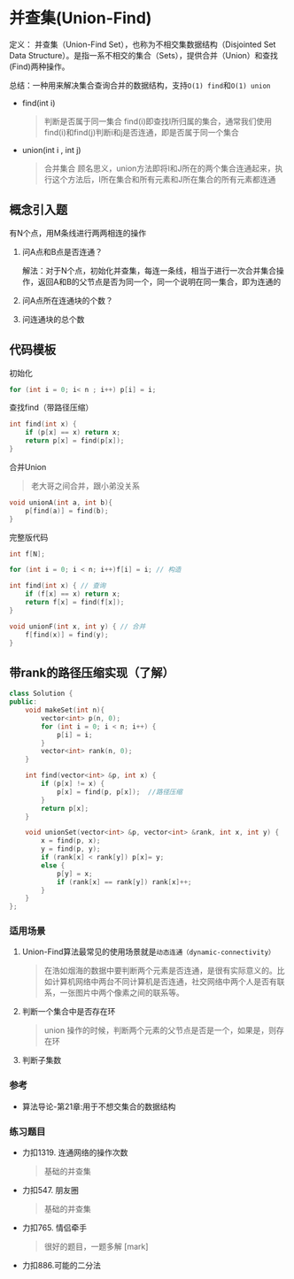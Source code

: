 # 并查集(Union-Find)

定义： 并查集（Union-Find Set），也称为不相交集数据结构（Disjointed Set Data Structure）。是指一系不相交的集合（Sets），提供合并（Union）和查找(Find)两种操作。

总结：一种用来解决集合查询合并的数据结构，支持`O(1) find`和`O(1) union`

- find(int i)

    > 判断是否属于同一集合
    > find(i)即查找I所归属的集合，通常我们使用find(i)和find(j)判断i和j是否连通，即是否属于同一个集合
- union(int i , int j)

    > 合并集合
    > 顾名思义，union方法即将I和J所在的两个集合连通起来，执行这个方法后，I所在集合和所有元素和J所在集合的所有元素都连通

## 概念引入题

有N个点，用M条线进行两两相连的操作

1. 问A点和B点是否连通？

    解法：对于N个点，初始化并查集，每连一条线，相当于进行一次合并集合操作，返回A和B的父节点是否为同一个，同一个说明在同一集合，即为连通的

2. 问A点所在连通块的个数？

3. 问连通块的总个数

## 代码模板

初始化

```cpp
for (int i = 0; i< n ; i++) p[i] = i;
```

查找find（带路径压缩）

```cpp
int find(int x) {
    if (p[x] == x) return x;
    return p[x] = find(p[x]);
}
```

合并Union

> 老大哥之间合并，跟小弟没关系

```cpp
void unionA(int a, int b){
    p[find(a)] = find(b);
}
```

完整版代码

```cpp
int f[N];

for (int i = 0; i < n; i++)f[i] = i; // 构造

int find(int x) { // 查询
    if (f[x] == x) return x;
    return f[x] = find(f[x]);
}

void unionF(int x, int y) { // 合并
    f[find(x)] = find(y);
}
```

## 带rank的路径压缩实现（了解）

```cpp
class Solution {
public:
    void makeSet(int n){
        vector<int> p(n, 0);
        for (int i = 0; i < n; i++) {
            p[i] = i;
        }
        vector<int> rank(n, 0);
    }

    int find(vector<int> &p, int x) {
        if (p[x] != x) {
            p[x] = find(p, p[x]);  //路径压缩
        }
        return p[x];
    }

    void unionSet(vector<int> &p, vector<int> &rank, int x, int y) {
        x = find(p, x);
        y = find(p, y);
        if (rank[x] < rank[y]) p[x]= y;
        else {
            p[y] = x;
            if (rank[x] == rank[y]) rank[x]++;
        }
    }
};
```

### 适用场景

1. Union-Find算法最常见的使用场景就是`动态连通（dynamic-connectivity）`

    > 在浩如烟海的数据中要判断两个元素是否连通，是很有实际意义的。比如计算机网络中两台不同计算机是否连通，社交网络中两个人是否有联系，一张图片中两个像素之间的联系等。

2. 判断一个集合中是否存在环

    > union 操作的时候，判断两个元素的父节点是否是一个，如果是，则存在环

3. 判断子集数

### 参考

- 算法导论-第21章:用于不想交集合的数据结构

### 练习题目

- 力扣1319. 连通网络的操作次数

    > 基础的并查集

- 力扣547. 朋友圈

    > 基础的并查集

- 力扣765. 情侣牵手

    > 很好的题目，一题多解 [mark]

- 力扣886.可能的二分法
